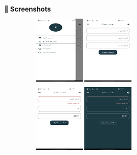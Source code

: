 ## 📸 Screenshots
<p align="center">
  <img src="https://github.com/Farea-Al-Dhelaa/Age-Calculator/blob/main/assets/images/screenshot/1.jpg" width="150" height="200" />
  <img src="https://github.com/Farea-Al-Dhelaa/Age-Calculator/blob/main/assets/images/screenshot/2.jpg" width="150" height="200" />
</p>

<p align="center">
  <img src="https://github.com/Farea-Al-Dhelaa/Age-Calculator/blob/main/assets/images/screenshot/3.jpg" width="150" height="200" />
  <img src="https://github.com/Farea-Al-Dhelaa/Age-Calculator/blob/main/assets/images/screenshot/4.jpg" width="150" height="200" />
</p>
